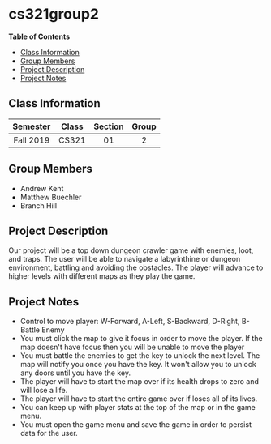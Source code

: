 # cs321group2

**Table of Contents**
* [Class Information](#class-information)
* [Group Members](#group-members)
* [Project Description](#project-description)
* [Project Notes](#project-notes)

## Class Information
|  Semester |  Class   | Section | Group |
|:---------:|:--------:|:-------:|:-----:|
| Fall 2019 |   CS321  |   01    |   2   |

## Group Members 
* Andrew Kent
* Matthew Buechler
* Branch Hill

## Project Description
Our project will be a top down dungeon crawler game with enemies, loot, and traps. The user will be able to navigate a labyrinthine or dungeon environment, battling and avoiding the obstacles. The player will advance to higher levels with different maps as they play the game.

## Project Notes
 - Control to move player: W-Forward, A-Left, S-Backward, D-Right, B-Battle Enemy
 - You must click the map to give it focus in order to move the player. If the map doesn't have focus then you will be unable to move the player
 - You must battle the enemies to get the key to unlock the next level. The map will notify you once you have the key. It won't allow you to unlock any doors until you have the key.
 - The player will have to start the map over if its health drops to zero and will lose a life.
 - The player will have to start the entire game over if loses all of its lives.
 - You can keep up with player stats at the top of the map or in the game menu.
 - You must open the game menu and save the game in order to persist data for the user.